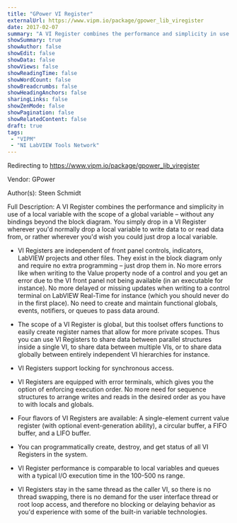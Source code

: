 ```yaml
---
title: "GPower VI Register"
externalUrl: https://www.vipm.io/package/gpower_lib_viregister
date: 2017-02-07
summary: "A VI Register combines the performance and simplicity in use of a local variable with the scope of a global variable – without any bindings beyond the block diagram."
showSummary: true
showAuthor: false
showEdit: false
showData: false
showViews: false
showReadingTime: false
showWordCount: false
showBreadcrumbs: false
showHeadingAnchors: false
sharingLinks: false
showZenMode: false
showPagination: false
showRelatedContent: false
draft: true
tags:
 - "VIPM"
 - "NI LabVIEW Tools Network"
---
```


Redirecting to https://www.vipm.io/package/gpower_lib_viregister

Vendor: GPower

Author(s): Steen Schmidt
 
Full Description:
A VI Register combines the performance and simplicity in use of a local variable with the scope of a global variable – without any bindings beyond the block diagram. You simply drop in a VI Register wherever you'd normally drop a local variable to write data to or read data from, or rather wherever you'd wish you could just drop a local variable.

- VI Registers are independent of front panel controls, indicators, LabVIEW projects and other files. They exist in the block diagram only and require no extra programming – just drop them in. No more errors like when writing to the Value property node of a control and you get an error due to the VI front panel not being available (in an executable for instance). No more delayed or missing updates when writing to a control terminal on LabVIEW Real-Time for instance (which you should never do in the first place). No need to create and maintain functional globals, events, notifiers, or queues to pass data around.

- The scope of a VI Register is global, but this toolset offers functions to easily create register names that allow for more private scopes. Thus you can use VI Registers to share data between parallel structures inside a single VI, to share data between multiple VIs, or to share data globally between entirely independent VI hierarchies for instance.

- VI Registers support locking for synchronous access.

- VI Registers are equipped with error terminals, which gives you the option of enforcing execution order. No more need for sequence structures to arrange writes and reads in the desired order as you have to with locals and globals.

-	Four flavors of VI Registers are available: A single-element current value register (with optional event-generation ability), a circular buffer, a FIFO buffer, and a LIFO buffer.

- You can programmatically create, destroy, and get status of all VI Registers in the system.

- VI Register performance is comparable to local variables and queues with a typical I/O execution time in the 100-500 ns range.

- VI Registers stay in the same thread as the caller VI, so there is no thread swapping, there is no demand for the user interface thread or root loop access, and therefore no blocking or delaying behavior as you'd experience with some of the built-in variable technologies.